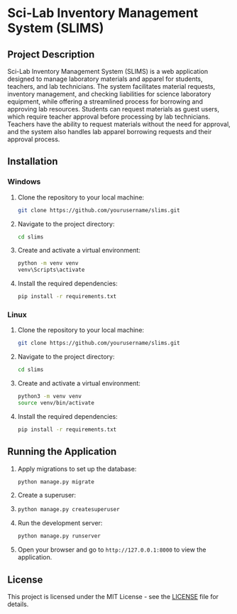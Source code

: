 
# Sci-Lab Inventory Management System (SLIMS)

## Project Description
Sci-Lab Inventory Management System (SLIMS) is a web application designed to manage laboratory materials and apparel for students, teachers, and lab technicians. The system facilitates material requests, inventory management, and checking liabilities for science laboratory equipment, while offering a streamlined process for borrowing and approving lab resources. Students can request materials as guest users, which require teacher approval before processing by lab technicians. Teachers have the ability to request materials without the need for approval, and the system also handles lab apparel borrowing requests and their approval process.

## Installation

### Windows
1. Clone the repository to your local machine:
   ```bash
   git clone https://github.com/yourusername/slims.git
   ```
2. Navigate to the project directory:
   ```bash
   cd slims
   ```
3. Create and activate a virtual environment:
   ```bash
   python -m venv venv
   venv\Scripts\activate
   ```
4. Install the required dependencies:
   ```bash
   pip install -r requirements.txt
   ```

### Linux
1. Clone the repository to your local machine:
   ```bash
   git clone https://github.com/yourusername/slims.git
   ```
2. Navigate to the project directory:
   ```bash
   cd slims
   ```
3. Create and activate a virtual environment:
   ```bash
   python3 -m venv venv
   source venv/bin/activate
   ```
4. Install the required dependencies:
   ```bash
   pip install -r requirements.txt
   ```

## Running the Application

1. Apply migrations to set up the database:
   ```bash
   python manage.py migrate
   ```
2. Create a superuser:
3. ```bash
   python manage.py createsuperuser
   ```
4. Run the development server:
   ```bash
   python manage.py runserver
   ```
5. Open your browser and go to `http://127.0.0.1:8000` to view the application.

## License
This project is licensed under the MIT License - see the [LICENSE](LICENSE) file for details.
